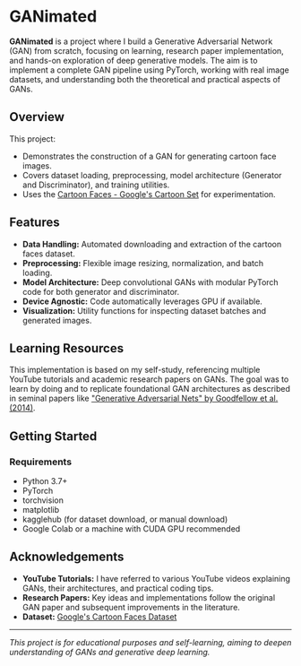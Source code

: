# GANimated

**GANimated** is a project where I build a Generative Adversarial Network (GAN) from scratch, focusing on learning, research paper implementation, and hands-on exploration of deep generative models. The aim is to implement a complete GAN pipeline using PyTorch, working with real image datasets, and understanding both the theoretical and practical aspects of GANs.

## Overview

This project:
- Demonstrates the construction of a GAN for generating cartoon face images.
- Covers dataset loading, preprocessing, model architecture (Generator and Discriminator), and training utilities.
- Uses the [Cartoon Faces - Google's Cartoon Set](https://www.kaggle.com/datasets/brendanartley/cartoon-faces-googles-cartoon-set) for experimentation.

## Features

- **Data Handling:** Automated downloading and extraction of the cartoon faces dataset.
- **Preprocessing:** Flexible image resizing, normalization, and batch loading.
- **Model Architecture:** Deep convolutional GANs with modular PyTorch code for both generator and discriminator.
- **Device Agnostic:** Code automatically leverages GPU if available.
- **Visualization:** Utility functions for inspecting dataset batches and generated images.

## Learning Resources

This implementation is based on my self-study, referencing multiple YouTube tutorials and academic research papers on GANs. The goal was to learn by doing and to replicate foundational GAN architectures as described in seminal papers like ["Generative Adversarial Nets" by Goodfellow et al. (2014)](https://arxiv.org/abs/1406.2661).

## Getting Started

### Requirements

- Python 3.7+
- PyTorch
- torchvision
- matplotlib
- kagglehub (for dataset download, or manual download)
- Google Colab or a machine with CUDA GPU recommended


## Acknowledgements

- **YouTube Tutorials:** I have referred to various YouTube videos explaining GANs, their architectures, and practical coding tips.
- **Research Papers:** Key ideas and implementations follow the original GAN paper and subsequent improvements in the literature.
- **Dataset:** [Google's Cartoon Faces Dataset](https://www.kaggle.com/datasets/brendanartley/cartoon-faces-googles-cartoon-set)

---

*This project is for educational purposes and self-learning, aiming to deepen understanding of GANs and generative deep learning.*

